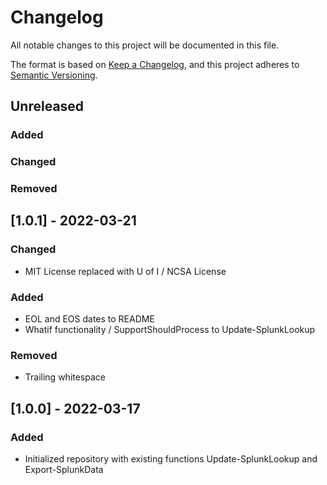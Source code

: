 # Changelog

All notable changes to this project will be documented in this file.

The format is based on [Keep a Changelog](https://keepachangelog.com/en/1.0.0/),
and this project adheres to [Semantic Versioning](https://semver.org/spec/v2.0.0.html).

## Unreleased

### Added

### Changed

### Removed

## [1.0.1] - 2022-03-21

### Changed

- MIT License replaced with U of I / NCSA License

### Added

- EOL and EOS dates to README
- Whatif functionality / SupportShouldProcess to Update-SplunkLookup

### Removed

- Trailing whitespace

## [1.0.0] - 2022-03-17

### Added

- Initialized repository with existing functions Update-SplunkLookup and Export-SplunkData

